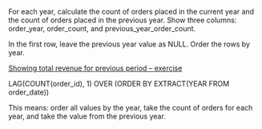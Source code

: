 For each year, calculate the count of orders placed in the current year and the count of orders placed in the previous year. Show three columns: order_year, order_count, and previous_year_order_count.

In the first row, leave the previous year value as NULL. Order the rows by year.

[Showing total revenue for previous period – exercise](https://learnsql.com/course/sql-revenue-trend-analysis/comparing-revenue/calculating-deltas/showing-total-revenue-for-previous-period-exercise)


LAG(COUNT(order_id), 1) OVER (ORDER BY EXTRACT(YEAR FROM order_date))

This means: order all values by the year, take the count of orders for each year,
and take the value from the previous year.
